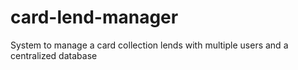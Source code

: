 # card-lend-manager
System to manage a card collection lends with multiple users and a centralized database
